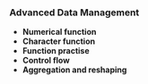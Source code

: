 ### Advanced Data Management

* **Numerical function**
* **Character function**
* **Function practise**
* **Control flow**
* **Aggregation and reshaping**
